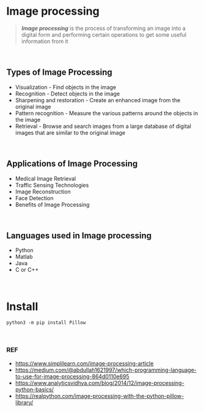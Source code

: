 # Image processing

> ***Image processing*** is the process of transforming an image into a digital form and performing certain operations to get some useful information from it

<br />

## Types of Image Processing

- Visualization - Find objects in the image
- Recognition - Detect objects in the image
- Sharpening and restoration - Create an enhanced image from the original image
- Pattern recognition - Measure the various patterns around the objects in the image
- Retrieval - Browse and search images from a large database of digital images that are similar to the original image

<br />

## Applications of Image Processing

- Medical Image Retrieval
- Traffic Sensing Technologies
- Image Reconstruction
- Face Detection
- Benefits of Image Processing

<br />

## Languages used in Image processing

- Python
- Matlab
- Java
- C or C++

<br />

# Install
```
python3 -m pip install Pillow
```

<br />

### REF
- https://www.simplilearn.com/image-processing-article
- https://medium.com/@abdullah1621997/which-programming-language-to-use-for-image-processing-864d0110e695
- https://www.analyticsvidhya.com/blog/2014/12/image-processing-python-basics/
- https://realpython.com/image-processing-with-the-python-pillow-library/

